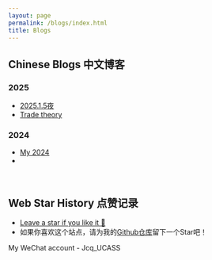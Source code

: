 ```yaml
---
layout: page
permalink: /blogs/index.html
title: Blogs
---
```


## Chinese Blogs 中文博客

### 2025

- [2025.1.5夜](/blogs/20250105.md)
- [Trade theory](/blogs/trade_theory.md)

### 2024

- [My 2024](/blogs/my2024.md)
-

<br>

## Web Star History 点赞记录

- [Leave a star if you like it 🥰](https://github.com/J-Gezelligheid/J-Gezelligheid.github.io) 
- 如果你喜欢这个站点，请为我的[Github仓库](https://github.com/J-Gezelligheid/J-Gezelligheid.github.io)留下一个Star吧！

My WeChat account - Jcq_UCASS

<br>
